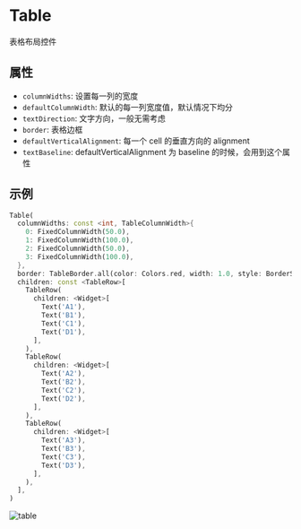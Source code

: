 # Table

表格布局控件

## 属性

* `columnWidths`: 设置每一列的宽度
* `defaultColumnWidth`: 默认的每一列宽度值，默认情况下均分
* `textDirection`: 文字方向，一般无需考虑
* `border`: 表格边框
* `defaultVerticalAlignment`: 每一个 cell 的垂直方向的 alignment
* `textBaseline`: defaultVerticalAlignment 为 baseline 的时候，会用到这个属性

## 示例

```dart
Table(
  columnWidths: const <int, TableColumnWidth>{
    0: FixedColumnWidth(50.0),
    1: FixedColumnWidth(100.0),
    2: FixedColumnWidth(50.0),
    3: FixedColumnWidth(100.0),
  },
  border: TableBorder.all(color: Colors.red, width: 1.0, style: BorderStyle.solid),
  children: const <TableRow>[
    TableRow(
      children: <Widget>[
        Text('A1'),
        Text('B1'),
        Text('C1'),
        Text('D1'),
      ],
    ),
    TableRow(
      children: <Widget>[
        Text('A2'),
        Text('B2'),
        Text('C2'),
        Text('D2'),
      ],
    ),
    TableRow(
      children: <Widget>[
        Text('A3'),
        Text('B3'),
        Text('C3'),
        Text('D3'),
      ],
    ),
  ],
)
```

![table](https://imgur.com/ek9NBnP.png)